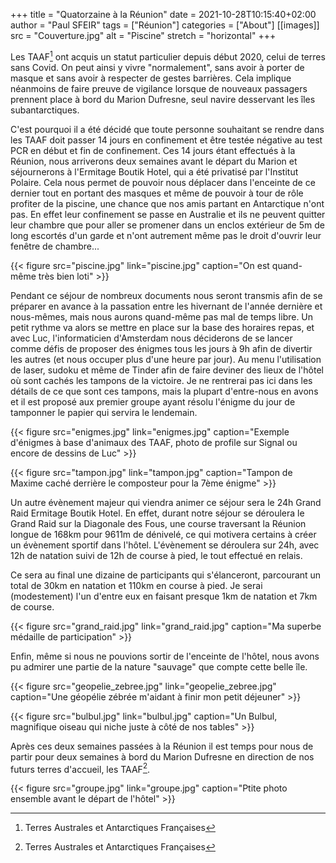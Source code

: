 +++
title = "Quatorzaine à la Réunion"
date = 2021-10-28T10:15:40+02:00
author = "Paul SFEIR"
tags = ["Réunion"]
categories = ["About"]
[[images]]
  src = "Couverture.jpg"
  alt = "Piscine"
  stretch = "horizontal"
+++

Les TAAF[^1] ont acquis un statut particulier depuis début 2020, celui de terres sans Covid. On peut ainsi y vivre "normalement", sans avoir à porter de masque et sans avoir à respecter de gestes barrières. Cela implique néanmoins de faire preuve de vigilance lorsque de nouveaux passagers prennent place à bord du Marion Dufresne, seul navire desservant les îles subantarctiques.

C'est pourquoi il a été décidé que toute personne souhaitant se rendre dans les TAAF doit passer 14 jours en confinement et être testée négative au test PCR en début et fin de confinement.
Ces 14 jours étant effectués à la Réunion, nous arriverons deux semaines avant le départ du Marion et séjournerons à l'Ermitage Boutik Hotel, qui a été privatisé par l'Institut Polaire. Cela nous permet de pouvoir nous déplacer dans l'enceinte de ce dernier tout en portant des masques et même de pouvoir à tour de rôle profiter de la piscine, une chance que nos amis partant en Antarctique n'ont pas. En effet leur confinement se passe en Australie et ils ne peuvent quitter leur chambre que pour aller se promener dans un enclos extérieur de 5m de long escortés d'un garde et n'ont autrement même pas le droit d'ouvrir leur fenêtre de chambre...


{{< figure src="piscine.jpg" link="piscine.jpg" caption="On est quand-même très bien loti" >}}


Pendant ce séjour de nombreux documents nous seront transmis afin de se préparer en avance à la passation entre les hivernant de l'année dernière et nous-mêmes, mais nous aurons quand-même pas mal de temps libre. 
Un petit rythme va alors se mettre en place sur la base des horaires repas, et avec Luc, l'informaticien d'Amsterdam nous déciderons de se lancer comme défis de proposer des énigmes tous les jours à 9h afin de divertir les autres (et nous occuper plus d'une heure par jour).
Au menu l'utilisation de laser, sudoku et même de Tinder afin de faire deviner des lieux de l'hôtel où sont cachés les tampons de la victoire. 
Je ne rentrerai pas ici dans les détails de ce que sont ces tampons, mais la plupart d'entre-nous en avons et il est proposé aux premier groupe ayant résolu l'énigme du jour de tamponner le papier qui servira le lendemain.


{{< figure src="enigmes.jpg" link="enigmes.jpg" caption="Exemple d'énigmes à base d'animaux des TAAF, photo de profile sur Signal ou encore de dessins de Luc" >}}


{{< figure src="tampon.jpg" link="tampon.jpg" caption="Tampon de Maxime caché derrière le composteur pour la 7ème énigme" >}}


Un autre évènement majeur qui viendra animer ce séjour sera le 24h Grand Raid Ermitage Boutik Hotel. En effet, durant notre séjour se déroulera le Grand Raid sur la Diagonale des Fous, une course traversant la Réunion longue de 168km pour 9611m de dénivelé, ce qui motivera certains à créer un évènement sportif dans l'hôtel.
L'évènement se déroulera sur 24h, avec 12h de natation suivi de 12h de course à pied, le tout effectué en relais.

Ce sera au final une dizaine de participants qui s'élanceront, parcourant un total de 30km en natation et 110km en course à pied.
Je serai (modestement) l'un d'entre eux en faisant presque 1km de natation et 7km de course.


{{< figure src="grand_raid.jpg" link="grand_raid.jpg" caption="Ma superbe médaille de participation" >}}


Enfin, même si nous ne pouvions sortir de l'enceinte de l'hôtel, nous avons pu admirer une partie de la nature "sauvage" que compte cette belle île.

{{< figure src="geopelie_zebree.jpg" link="geopelie_zebree.jpg" caption="Une géopélie zébrée m'aidant à finir mon petit déjeuner" >}}


{{< figure src="bulbul.jpg" link="bulbul.jpg" caption="Un Bulbul, magnifique oiseau qui niche juste à côté de nos tables" >}}

Après ces deux semaines passées à la Réunion il est temps pour nous de partir pour deux semaines à bord du Marion Dufresne en direction de nos futurs terres d'accueil, les TAAF[^1].


{{< figure src="groupe.jpg" link="groupe.jpg" caption="Ptite photo ensemble avant le départ de l'hôtel" >}}


[^1]:Terres Australes et Antarctiques Françaises
